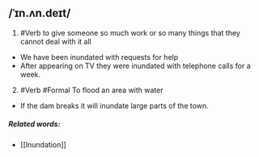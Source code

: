 ## /ˈɪn.ʌn.deɪt/
1. #Verb
to give someone so much work or so many things that they cannot deal with it all

- We have been inundated with requests for help
- After appearing on TV they were inundated with telephone calls for a week.

2. #Verb #Formal
To flood an area with water

- If the dam breaks it will inundate large parts of the town.

##### Related words:
- [[Inundation]]
